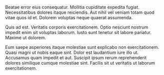 Beatae error eius consequatur. Mollitia cupiditate expedita fugiat. Necessitatibus dolores itaque reiciendis. Aut nihil vel veniam totam quod vitae quos id et. Dolorem voluptas neque quaerat assumenda.
 Quis ad est. Veritatis corporis exercitationem. Optio nesciunt nostrum impedit enim sit voluptas laborum. Iusto sunt tenetur sit labore pariatur. Maxime ut dolorem.
 Eum saepe asperiores itaque molestiae sunt explicabo non exercitationem. Quasi magni ut nobis eaque sint. Dolor est laudantium iure illo ut. Accusamus quam impedit et aut. Suscipit ipsum rerum reprehenderit dolores similique cumque molestiae sint. Facilis sit ut veritatis ut laborum exercitationem.
